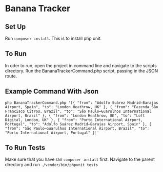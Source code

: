 # Banana Tracker

## Set Up
Run `composer install`. This is to install php unit.

## To Run
In oder to run, open the project in command line and navigate to the scripts directory. Run the BananaTrackerCommand.php script, passing in the JSON route.

## Example Command With Json
`php BananaTrackerCommand.php '[{
        "from": "Adolfo Suárez Madrid–Barajas Airport, Spain",
        "to": "London Heathrow, UK"
}, {
        "from": "Fazenda São Francisco Citros, Brazil",
        "to": "São Paulo–Guarulhos International Airport, Brazil"
}, {
        "from": "London Heathrow, UK",
        "to": "Loft Digital, London, UK"
}, {
        "from": "Porto International Airport, Portugal",
        "to": "Adolfo Suárez Madrid–Barajas Airport, Spain"
}, {
        "from": "São Paulo–Guarulhos International Airport, Brazil",
        "to": "Porto International Airport, Portugal"
}]'`

## To Run Tests
Make sure that you have ran `composer install` first. Navigate to the parent directory and run `./vendor/bin/phpunit tests`